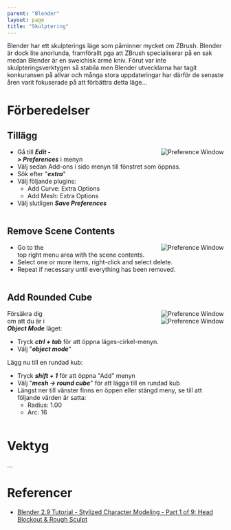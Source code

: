 ```yaml
---
parent: "Blender"
layout: page
title: "Skulptering"
---
```


Blender har ett skulpterings läge som påminner mycket om ZBrush. Blender är dock lite anorlunda, framförallt pga att ZBrush specialiserar på en sak medan Blender är en sweichisk armé kniv. Förut var inte skulpteringsverktygen så stabila men Blender utvecklarna har tagit konkuransen på allvar och många stora uppdateringar har därför de senaste åren varit fokuserade på att förbättra detta läge...

# Förberedelser

## Tillägg

<span style="float:right; text-align:right; display:inline-block; width:400px;">
  <img src="/dokument/assets/blender-sculpting-preferences-add_ons.JPG" alt="Preference Window">
</span>

* Gå till ***Edit -> Preferences*** i menyn
* Välj sedan Add-ons i sido menyn till fönstret som öppnas.
* Sök efter "***extra***"
* Välj följande plugins:
  * Add Curve: Extra Options
  * Add Mesh: Extra Options
* Välj slutligen ***Save Preferences***

<div style="clear:right;"></div>

## Remove Scene Contents

<div style="float:right; text-align:right;width:400px; object-fit:contain;">
  <img src="/dokument/assets/blender-sculpting-delete_sceen_contents.JPG" alt="Preference Window">
</div>

* Go to the top right menu area with the scene contents.
* Select one or more items, right-click and select delete.
* Repeat if necessary until everything has been removed.

<div style="clear:both;"></div>

## Add Rounded Cube

<span style="float:right; text-align:right; display:inline-block; object-fit:contain; width:400px;">
  <img src="/dokument/assets/blender-sculpting-add_rounded_cube.JPG" alt="Preference Window"><br/>
  <img src="/dokument/assets/blender-sculpting-add_rounded_cube-options.JPG" alt="Preference Window">
</span>

Försäkra dig om att du är i ***Object Mode*** läget:
* Tryck *****ctrl + tab***** för att öppna läges-cirkel-menyn.
* Välj "***object mode***"

Lägg nu till en rundad kub:
* Tryck *****shift + 1***** för att öppna "Add" menyn
* Välj "***mesh -> round cube***" för att lägga till en rundad kub
* Längst ner till vänster finns en öppen eller stängd meny, se till att följande värden är satta:
  * Radius: 1.00
  * Arc: 16

<div style="clear:both;"></div>

# Vektyg
...

# Referencer
* [Blender 2.9 Tutorial - Stylized Character Modeling - Part 1 of 9: Head Blockout & Rough Sculpt](https://youtu.be/UKI8_PAFFz4)
